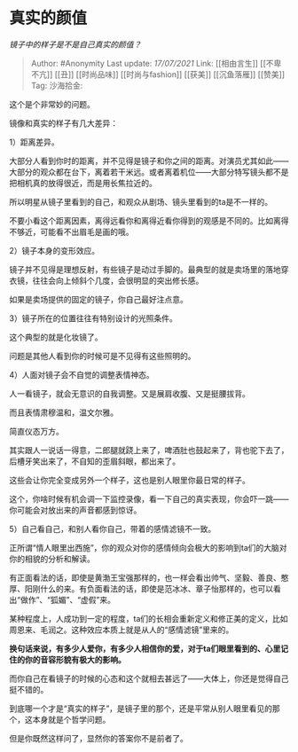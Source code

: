 # 真实的颜值
*镜子中的样子是不是自己真实的颜值？*

> Author: #Anonymity
> Last update: *17/07/2021*
> Link: [[相由言生]] [[不卑不亢]] [[丑]] [[时尚品味]] [[时尚与fashion]] [[获美]] [[沉鱼落雁]] [[赞美]]
> Tag:
> 沙海拾金:

这个是个非常妙的问题。

镜像和真实的样子有几大差异：

1）距离差异。

大部分人看到你时的距离，并不见得是镜子和你之间的距离。对演员尤其如此——大部分的观众都在台下，离着若干米远。或者离着机位——大部分特写镜头都不是把相机真的放得很近，而是用长焦拉近的。

所以明星从镜子里看到的自己，和观众从剧场、镜头里看到的ta是不一样的。

不要小看这个距离因素，离得远看你和离得近看你得到的观感是不同的。比如离得不够近，可能看不出眉毛是画的哦。

2）镜子本身的变形效应。

镜子并不见得是理想反射，有些镜子是动过手脚的。最典型的就是卖场里的落地穿衣镜，往往会向上倾斜个几度，会很明显的突出修长感。

如果是卖场提供的固定的镜子，你自己最好注点意。

3）镜子所在的位置往往有特别设计的光照条件。

这个典型的就是化妆镜了。

问题是其他人看到你的时候可是不见得有这些照明的。

4）人面对镜子会不自觉的调整表情神态。

人一看镜子，就会无意识的自我调整。又是展肩收腹、又是挺腰拔背。

而且表情肃穆温和，温文尔雅。

简直仪态万方。

其实跟人一说话一得意，二郎腿就跷上来了，啤酒肚也鼓起来了，背也驼下去了，后槽牙笑出来了，不自知的歪眉斜眼，都出来了。

这些会让你完全变成另外一个样子，这也是别人眼里你最日常的样子。

这个，你啥时候有机会调一下监控录像，看一下自己的真实表现，你会吓一跳——你可能会对放出来的声音都感到惊讶。

5）自己看自己，和别人看你自己，带着的感情滤镜不一致。

正所谓“情人眼里出西施”，你的观众对你的感情倾向会极大的影响到ta们的大脑对你的相貌的分析和解读。

有正面看法的话，即使是黄渤王宝强那样的，也一样会看出帅气、坚毅、善良、憨厚、阳刚什么的来。有负面看法的话，即使是范冰冰、章子怡那样的，也可以看出“做作”、“狐媚”、“虚假”来。

某种程度上，人成功到一定的程度，ta们的长相会重新定义和修正美的定义，比如周恩来、毛润之。这种效应本质上就是从人的“感情滤镜”里来的。

**换句话来说，有多少人爱你，有多少人相信你的爱，对于ta们眼里看到的、心里记住的你的音容形貌有极大的影响。**

而你自己在看镜子的时候的心态和这个就相去甚远了——大体上，你还是觉得自己挺不错的。

到底哪一个才是“真实的样子”，是镜子里的那个，还是平常从别人眼里看见的那个，这本身就是个哲学问题。

但是你既然这样问了，显然你的答案你不是前者了。
